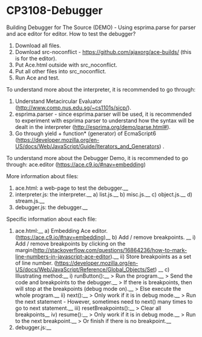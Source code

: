 # CP3108-Debugger
Building Debugger for The Source (DEMO) - Using esprima.parse for parser and ace editor for editor.
How to test the debugger?
1. Download all files.
2. Download src-noconflict - https://github.com/ajaxorg/ace-builds/ (this is for the editor).
3. Put Ace.html outside with src_noconflict.
4. Put all other files into src_noconflict.
5. Run Ace and test.

To understand more about the interpreter, it is recommended to go through:
1. Understand Metacircular Evaluator (http://www.comp.nus.edu.sg/~cs1101s/sicp/). 
2. esprima.parser - since esprima.parser will be used, it is recommended to experiment with esprima parser to understand how the syntax will be dealt in the interpreter (http://esprima.org/demo/parse.html#).
3. Go through yield + function* (generator) of EcmaScript6 (https://developer.mozilla.org/en-US/docs/Web/JavaScript/Guide/Iterators_and_Generators) .

To understand more about the Debugger Demo, it is recommended to go through:
ace.editor (https://ace.c9.io/#nav=embedding)

More information about files:
1. ace.html: a web-page to test the debugger.__
2. interpreter.js: the interpreter.__
    a) list.js.__
    b) misc.js.__
    c) object.js.__
    d) stream.js.__
3. debugger.js: the debugger.__

Specific information about each file:
1. ace.html:__
    a) Embedding Ace editor. (https://ace.c9.io/#nav=embedding)__
    b) Add / remove breakpoints. __
        i) Add / remove breakpoints by clicking on the margin(http://stackoverflow.com/questions/16864236/how-to-mark-line-numbers-in-javascript-ace-editor).__
        ii) Store breakpoints as a set of line number. (https://developer.mozilla.org/en-US/docs/Web/JavaScript/Reference/Global_Objects/Set) __
    c) Illustrating method:__
        i) runButton():__
          > Run the program.__
          > Send the code and breakpoints to the debugger.__
          > If there is breakpoints, then will stop at the breakpoints (debug mode on).__
          > Else execute the whole program.__
        ii) next():__
          > Only work if it is in debug mode.__
          > Run the next statement - However, sometimes need to next() many times to go to next statement.__
        iii) resetBreakpoints():__
          > Clear all breakpoints__
        iv) resume():__
          > Only work if it is in debug mode.__
          > Run to the next breakpoint.__
          > Or finish if there is no breakpoint.__
2. debugger.js:__
